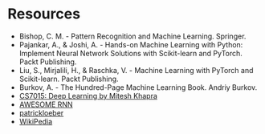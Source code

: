 # Resources
- Bishop, C. M. -  Pattern Recognition and Machine Learning. Springer.
- Pajankar, A., & Joshi, A. - Hands-on Machine Learning with Python: Implement Neural Network Solutions with Scikit-learn and PyTorch. Packt Publishing.
- Liu, S., Mirjalili, H., & Raschka, V. - Machine Learning with PyTorch and Scikit-learn. Packt Publishing.
- Burkov, A. - The Hundred-Page Machine Learning Book. Andriy Burkov.
- [CS7015: Deep Learning by Mitesh Khapra](http://cse.iitm.ac.in/~miteshk/CS7015_2018.html)
- [AWESOME RNN](https://github.com/kjw0612/awesome-rnn)
- [patrickloeber](https://github.com/patrickloeber)
- [WikiPedia](https://www.wikipedia.org/)